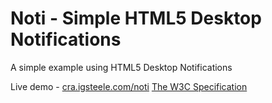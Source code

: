 Noti - Simple HTML5 Desktop Notifications
===========

A simple example using HTML5 Desktop Notifications


Live demo - [cra.igsteele.com/noti](http://cra.igsteele.com/noti/)
[The W3C Specification](http://www.w3.org/TR/notifications/)
